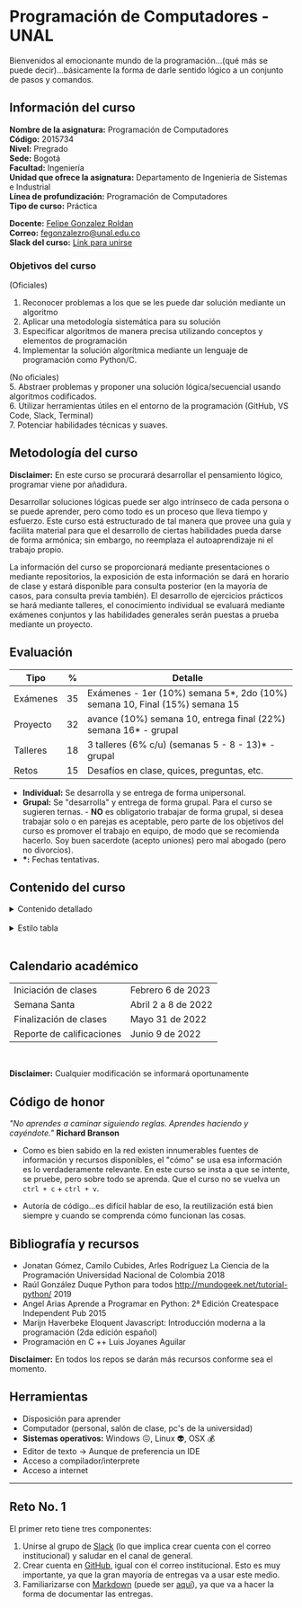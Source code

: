 # Programación de Computadores - UNAL

Bienvenidos al emocionante mundo de la programación...(qué más se puede decir)...básicamente la forma de darle sentido lógico a un conjunto de pasos y comandos. 

## Información del curso
**Nombre de la asignatura:** Programación de Computadores<br>
**Código:** 2015734<br>
**Nivel:** Pregrado<br>
**Sede:** Bogotá<br>
**Facultad:** Ingeniería<br>
**Unidad que ofrece la asignatura:** Departamento de Ingeniería de Sistemas e Industrial<br>
**Línea de profundización:** Programación de Computadores<br>
**Tipo de curso:** Práctica<br>

**Docente:** [Felipe Gonzalez Roldan](https://felipeg17.github.io/index.html)<br>
**Correo:** <mailto>fegonzalezro@unal.edu.co</mailto><br>
**Slack del curso:** [Link para unirse](https://join.slack.com/t/programaciond-z4k6172/shared_invite/zt-1on7outdv-rGi3R~xmA8MyXtHMlu6vYQ)<br>

### Objetivos del curso
(Oficiales)
1. Reconocer problemas a los que se les puede dar solución mediante un algoritmo
2. Aplicar una metodología sistemática para su solución
3. Especificar algoritmos de manera precisa utilizando conceptos y elementos de programación
4. Implementar la solución algorítmica mediante un lenguaje de programación como Python/C. 

(No oficiales)<br>
5. Abstraer problemas y proponer una solución lógica/secuencial usando algoritmos codificados.<br>
6. Utilizar herramientas útiles en el entorno de la programación (GitHub, VS Code, Slack, Terminal)<br>
7. Potenciar habilidades técnicas y suaves.

## Metodología del curso
**Disclaimer:** En este curso se procurará desarrollar el pensamiento lógico, programar viene por añadidura. 

Desarrollar soluciones lógicas puede ser algo intrínseco de cada persona o se puede aprender, pero como todo es un proceso que lleva tiempo y esfuerzo. Este curso está estructurado de tal manera que provee una guía y facilita material para que el desarrollo de ciertas habilidades pueda darse de forma armónica; sin embargo, no reemplaza el autoaprendizaje ni el trabajo propio. 

La información del curso se proporcionará mediante presentaciones o mediante repositorios, la exposición de esta información se dará en horario de clase y estará disponible para consulta posterior (en la mayoría de casos, para consulta previa también). El desarrollo de ejercicios prácticos se hará mediante talleres, el conocimiento individual se evaluará mediante exámenes conjuntos y las habilidades generales serán puestas a prueba mediante un proyecto.

## Evaluación
| Tipo   | %  | Detalle  |
| ------------ | ------------ | ------------ |
| Exámenes  | 35 | Exámenes - 1er (10%) semana 5\*, 2do (10%) semana 10, Final (15%) semana 15 |
| Proyecto  | 32  |  avance (10%) semana 10, entrega final (22%) semana 16\* - grupal |
| Talleres | 18  | 3 talleres (6% c/u) (semanas 5 - 8 - 13)\* - grupal  |
| Retos | 15  | Desafíos en clase, quices, preguntas, etc.  |

- **Individual:**  Se desarrolla y se entrega de forma unipersonal.
- **Grupal:** Se "desarrolla" y entrega de forma grupal. Para el curso se sugieren ternas. - **NO** es obligatorio trabajar de forma grupal, si desea trabajar solo o en parejas es aceptable, pero parte de los objetivos del curso es promover el trabajo en equipo, de modo que se recomienda hacerlo. Soy buen sacerdote (acepto uniones) pero mal abogado (pero no divorcios).
 - **\*:** Fechas tentativas.

## Contenido del curso
<details><summary>Contenido detallado</summary><p>
<table class="tg">
<thead>
  <tr>
    <th class="tg-0w9m">Semana</th>
    <th class="tg-0w9m">No</th>
    <th class="tg-0w9m">Fecha</th>
    <th class="tg-0w9m">Tema</th>
    <th class="tg-0w9m">Enlace de interés</th>
  </tr>
</thead>
<tbody>
  <tr>
    <td class="tg-0lax">Semana</td>
    <td class="tg-0lax">1</td>
    <td class="tg-0lax">6/02/2023</td>
    <td class="tg-0lax">Intro al curso</td>
    <td class="tg-0lax"><a href="https://github.com/fegonzalez7/pdc_unal_clase1">Clase 1</a></td>
  </tr>
  <tr>
    <td class="tg-0lax">Semana</td>
    <td class="tg-0lax">1</td>
    <td class="tg-0lax">8/02/2023</td>
    <td class="tg-0lax">Herramientas</td>
    <td class="tg-0lax"><a href="https://github.com/fegonzalez7/pdc_unal_clase2">Clase 2</a></td>
  </tr>
  <tr>
    <td class="tg-0lax">Semana</td>
    <td class="tg-0lax">2</td>
    <td class="tg-0lax">13/02/2023</td>
    <td class="tg-0lax">Generalidades programación</td>
    <td class="tg-0lax"><a href="https://github.com/fegonzalez7/pdc_unal_clase3">Clase 3</a></td>
  </tr>
  <tr>
    <td class="tg-0lax">Semana</td>
    <td class="tg-0lax">2</td>
    <td class="tg-0lax">15/02/2023</td>
    <td class="tg-0lax">Problemas - Algoritmos</td>
    <td class="tg-0lax"><a href="https://github.com/fegonzalez7/pdc_unal_clase4">Clase 4</a></td>
  </tr>
  <tr>
    <td class="tg-0lax">Semana</td>
    <td class="tg-0lax">3</td>
    <td class="tg-0lax">20/02/2023</td>
    <td class="tg-0lax">Lenguajes</td>
    <td class="tg-0lax"><a href="https://github.com/fegonzalez7/pdc_unal_clase5">Clase 5</a></td>
  </tr>
  <tr>
    <td class="tg-0lax">Semana</td>
    <td class="tg-0lax">3</td>
    <td class="tg-0lax">22/02/2023</td>
    <td class="tg-0lax">Tipos de datos - Variables</td>
    <td class="tg-0lax"><a href="https://github.com/fegonzalez7/pdc_unal_clase6">Clase 6</a></td>
  </tr>
  <tr>
    <td class="tg-0lax">Semana</td>
    <td class="tg-0lax">4</td>
    <td class="tg-0lax">27/02/2023</td>
    <td class="tg-0lax">Operaciones</td>
    <td class="tg-0lax"><a href="https://github.com/fegonzalez7/pdc_unal_clase6">Clase 6</a><br>
    <a href="https://youtu.be/AIfxBYO-9PA">Clase grabada</a></td>
  </tr>
  <tr>
    <td class="tg-0lax">Semana</td>
    <td class="tg-0lax">4</td>
    <td class="tg-0lax">1/03/2023</td>
    <td class="tg-0lax">Condicionales</td>
    <td class="tg-0lax"><a href="https://github.com/fegonzalez7/pdc_unal_clase7">Clase 7</a></td>
  </tr>
  <tr>
    <td class="tg-0lax">Semana</td>
    <td class="tg-0lax">5</td>
    <td class="tg-0lax">6/03/2023</td>
    <td class="tg-0lax">Taller 1</td>
    <td class="tg-0lax"><a href="https://github.com/fegonzalez7/pdc_unal_clase8">Clase 8</a></td>
  </tr>
  <tr>
    <td class="tg-0lax">Semana</td>
    <td class="tg-0lax">5</td>
    <td class="tg-0lax">8/03/2023</td>
    <td class="tg-0lax">Examen 1</td>
    <td class="tg-0lax"></td>
  </tr>
  <tr>
    <td class="tg-0lax">Semana</td>
    <td class="tg-0lax">6</td>
    <td class="tg-0lax">13/03/2023</td>
    <td class="tg-0lax">Funciones 1</td>
    <td class="tg-0lax"><a href="https://github.com/fegonzalez7/pdc_unal_clase9">Clase 9</a></td>
  </tr>
  <tr>
    <td class="tg-0lax">Semana</td>
    <td class="tg-0lax">6</td>
    <td class="tg-0lax">15/03/2023</td>
    <td class="tg-0lax">Bucles 1</td>
    <td class="tg-0lax"><a href="https://github.com/fegonzalez7/pdc_unal_clase10">Clase 10</a><br>
    <a href="https://youtu.be/SZ2Gi9-lvww">Clase grabada</a>
    </td>
  </tr>
  <tr>
    <td class="tg-0lax">Semana</td>
    <td class="tg-0lax">7</td>
    <td class="tg-0lax">20/03/2023</td>
    <td class="tg-0lax">Festivo</td>
    <td class="tg-0lax"></td>
  </tr>
  <tr>
    <td class="tg-0lax">Semana</td>
    <td class="tg-0lax">7</td>
    <td class="tg-0lax">22/03/2023</td>
    <td class="tg-0lax">Dudas y reflexiones</td>
    <td class="tg-0lax"></a></td>
  </tr>
  <tr>
    <td class="tg-0lax">Semana</td>
    <td class="tg-0lax">8</td>
    <td class="tg-0lax">27/03/2023</td>
    <td class="tg-0lax">Bucles 2</td>
    <td class="tg-0lax"><a href="https://github.com/fegonzalez7/pdc_unal_clase11">Clase 11</td>
  </tr>
  <tr>
    <td class="tg-0lax">Semana</td>
    <td class="tg-0lax">8</td>
    <td class="tg-0lax">29/03/2023</td>
    <td class="tg-0lax">Funciones 2</td>
    <td class="tg-0lax"><a href="https://github.com/fegonzalez7/pdc_unal_clase12">Clase 12</td>
  </tr>
  <tr>
    <td class="tg-0lax">Semana</td>
    <td class="tg-0lax"></td>
    <td class="tg-0lax">3/04/2023</td>
    <td class="tg-0lax">Semana Santa</td>
    <td class="tg-0lax"></td>
  </tr>
  <tr>
    <td class="tg-0lax">Semana</td>
    <td class="tg-0lax"></td>
    <td class="tg-0lax">5/04/2023</td>
    <td class="tg-0lax">Semana Santa</td>
    <td class="tg-0lax"></td>
  </tr>
  <tr>
    <td class="tg-0lax">Semana</td>
    <td class="tg-0lax">9</td>
    <td class="tg-0lax">10/04/2023</td>
    <td class="tg-0lax">Arreglos</td>
    <td class="tg-0lax"></td>
  </tr>
  <tr>
    <td class="tg-0lax">Semana</td>
    <td class="tg-0lax">9</td>
    <td class="tg-0lax">12/04/2023</td>
    <td class="tg-0lax">Avance Proyecto</td>
    <td class="tg-0lax"></td>
  </tr>
  <tr>
    <td class="tg-0lax">Semana</td>
    <td class="tg-0lax">10</td>
    <td class="tg-0lax">17/04/2023</td>
    <td class="tg-0lax">Arreglos 2</td>
    <td class="tg-0lax"></td>
  </tr>
  <tr>
    <td class="tg-0lax">Semana</td>
    <td class="tg-0lax">10</td>
    <td class="tg-0lax">19/04/2023</td>
    <td class="tg-0lax">Examen 2</td>
    <td class="tg-0lax"></td>
  </tr>
  <tr>
    <td class="tg-0lax">Semana</td>
    <td class="tg-0lax">11</td>
    <td class="tg-0lax">24/04/2023</td>
    <td class="tg-0lax">Matrices</td>
    <td class="tg-0lax"></td>
  </tr>
  <tr>
    <td class="tg-0lax">Semana</td>
    <td class="tg-0lax">11</td>
    <td class="tg-0lax">26/04/2023</td>
    <td class="tg-0lax">Cadenas de caracteres</td>
    <td class="tg-0lax"></td>
  </tr>
  <tr>
    <td class="tg-0lax">Semana</td>
    <td class="tg-0lax">12</td>
    <td class="tg-0lax">1/05/2023</td>
    <td class="tg-0lax">Festivo</td>
    <td class="tg-0lax"></td>
  </tr>
  <tr>
    <td class="tg-0lax">Semana</td>
    <td class="tg-0lax">12</td>
    <td class="tg-0lax">3/05/2023</td>
    <td class="tg-0lax">Funciones 3</td>
    <td class="tg-0lax"></td>
  </tr>
  <tr>
    <td class="tg-0lax">Semana</td>
    <td class="tg-0lax">13</td>
    <td class="tg-0lax">8/05/2023</td>
    <td class="tg-0lax">Módulos</td>
    <td class="tg-0lax"></td>
  </tr>
  <tr>
    <td class="tg-0lax">Semana</td>
    <td class="tg-0lax">13</td>
    <td class="tg-0lax">10/05/2023</td>
    <td class="tg-0lax">Taller 3</td>
    <td class="tg-0lax"></td>
  </tr>
  <tr>
    <td class="tg-0lax">Semana</td>
    <td class="tg-0lax">14</td>
    <td class="tg-0lax">15/05/2023</td>
    <td class="tg-0lax">Manejo de archivos</td>
    <td class="tg-0lax"></td>
  </tr>
  <tr>
    <td class="tg-0lax">Semana</td>
    <td class="tg-0lax">14</td>
    <td class="tg-0lax">17/05/2023</td>
    <td class="tg-0lax">Dudas - Avance</td>
    <td class="tg-0lax"></td>
  </tr>
  <tr>
    <td class="tg-0lax">Semana</td>
    <td class="tg-0lax">15</td>
    <td class="tg-0lax">22/05/2023</td>
    <td class="tg-0lax">Festivo</td>
    <td class="tg-0lax"></td>
  </tr>
  <tr>
    <td class="tg-0lax">Semana</td>
    <td class="tg-0lax">15</td>
    <td class="tg-0lax">24/05/2023</td>
    <td class="tg-0lax">Dudas - Avance</td>
    <td class="tg-0lax"></td>
  </tr>
  <tr>
    <td class="tg-0lax">Semana</td>
    <td class="tg-0lax">16</td>
    <td class="tg-0lax">29/05/2023</td>
    <td class="tg-0lax">Entrega Proyecto</td>
    <td class="tg-0lax"></td>
  </tr>
  <tr>
    <td class="tg-0lax">Semana</td>
    <td class="tg-0lax">16</td>
    <td class="tg-0lax">31/05/2023</td>
    <td class="tg-0lax">Examen Final</td>
    <td class="tg-0lax"></td>
  </tr>
</tbody>
</table>
</p></details></br>
<details><summary>Estilo tabla</summary><p>
<style type="text/css">
.tg  {border-collapse:collapse;border-spacing:0;}
.tg td{border-color:black;border-style:solid;border-width:1px;font-family:Arial, sans-serif;font-size:14px;
  overflow:hidden;padding:10px 5px;word-break:normal;}
.tg th{border-color:black;border-style:solid;border-width:1px;font-family:Arial, sans-serif;font-size:14px;
  font-weight:normal;overflow:hidden;padding:10px 5px;word-break:normal;}
.tg .tg-0w9m{font-family:Arial, Helvetica, sans-serif !important;font-weight:bold;text-align:center;vertical-align:top}
.tg .tg-0lax{text-align:left;vertical-align:top}
</style>
</p></details></br>

## Calendario académico 
<table>
  <tr>
    <td>Iniciación de clases </td>
    <td>Febrero 6 de 2023</td>
  </tr>
  <tr>
    <td>Semana Santa</td>
    <td>Abril 2 a 8 de 2022</td>
  </tr>
  <tr>
    <td>Finalización de clases</td>
    <td>Mayo 31 de 2022</td>
  </tr>
   <tr>
    <td>Reporte de calificaciones </td>
    <td>Junio 9 de 2022</td>
  </tr>
</table>
<br>

**Disclaimer:** Cualquier modificación se informará oportunamente
 
## Código de honor
*"No aprendes a caminar siguiendo reglas. Aprendes haciendo y cayéndote."* **Richard Branson**

 - Como es bien sabido en la red existen innumerables fuentes de información y recursos disponibles, el "cómo" se usa esa información es lo verdaderamente relevante. En este curso se insta a que se intente, se pruebe, pero sobre todo se aprenda. Que el curso no se vuelva un `ctrl + c` + `ctrl + v`.

 - Autoría de código...es difícil hablar de eso, la reutilización está bien siempre y cuando se comprenda cómo funcionan las cosas.

## Bibliografía y recursos
 - Jonatan Gómez, Camilo Cubides, Arles Rodríguez	La Ciencia de la Programación Universidad Nacional de Colombia	2018
 - Raúl González Duque	Python para todos	http://mundogeek.net/tutorial-python/ 2019
 - Angel Arias Aprende a Programar en Python: 2ª Edición	 Createspace Independent Pub 2015
 - Marijn Haverbeke Eloquent Javascript: Introducción moderna a la programación (2da edición español)
 - Programación en C ++ Luis Joyanes Aguilar
 
 **Disclaimer:** En todos los repos se darán más recursos conforme sea el momento.
 

## Herramientas
 - Disposición para aprender
 - Computador (personal, salón de clase, pc's de la universidad)
 - **Sistemas operativos:** Windows :confounded:, Linux :alien:, OSX :moneybag:
 - Editor de texto -> Aunque de preferencia un IDE
 - Acceso a compilador/interprete
 - Acceso a internet
------------
## Reto No. 1
El primer reto tiene tres componentes:
1. Unirse al grupo de [Slack](https://slack.com/get-started#/createnew) (lo que implica crear cuenta con el correo institucional) y saludar en el canal de general.
2. Crear cuenta en [GitHub](https://github.com/signup), igual con el correo institucional. Esto es muy importante, ya que la gran mayoría de entregas va a usar este medio.
3. Familiarizarse con [Markdown](https://en.wikipedia.org/wiki/Markdown) (puede ser [aquí](https://medium.com/analytics-vidhya/how-to-create-a-readme-md-file-8fb2e8ce24e3)), ya que va a hacer la forma de documentar las entregas.
